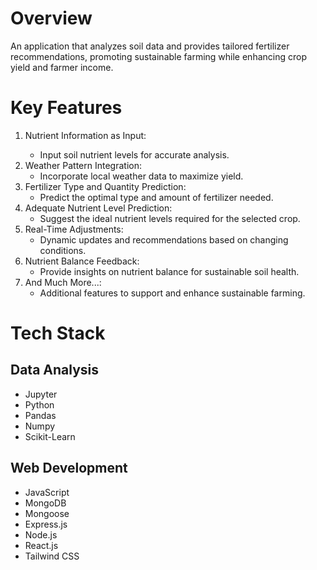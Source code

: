 # Overview
An application that analyzes soil data and provides tailored fertilizer recommendations, promoting sustainable farming while enhancing crop yield and farmer income.

# Key Features
1. Nutrient Information as Input:<be>
	- Input soil nutrient levels for accurate analysis.<br>
2. Weather Pattern Integration:
	- Incorporate local weather data to maximize yield.
3. Fertilizer Type and Quantity Prediction:
	- Predict the optimal type and amount of fertilizer needed.
4. Adequate Nutrient Level Prediction:
	- Suggest the ideal nutrient levels required for the selected crop.
5. Real-Time Adjustments:
	- Dynamic updates and recommendations based on changing conditions.
6. Nutrient Balance Feedback:
	- Provide insights on nutrient balance for sustainable soil health.
7. And Much More...:
	- Additional features to support and enhance sustainable farming.

# Tech Stack
## Data Analysis
- Jupyter
- Python
- Pandas
- Numpy
- Scikit-Learn
## Web Development
- JavaScript
- MongoDB
- Mongoose
- Express.js
- Node.js
- React.js
- Tailwind CSS
